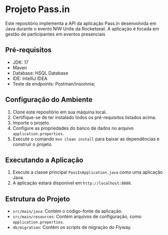 # Projeto Pass.in

Este repositório implementa a API da aplicação Pass.in desenvolvida em Java durante o evento NlW Unite da Rocketseat. 
A aplicação é focada em gestão de participantes em eventos presenciais

## Pré-requisitos

- JDK: 17 
- Maven
- Database: HSQL Database
- IDE: IntelliJ IDEA
- Teste de endpoints: Postman/insomnia; 

## Configuração do Ambiente

1. Clone este repositório em sua máquina local.
2. Certifique-se de ter instalado todos os pré-requisitos listados acima.
3. Importe o projeto.
4. Configure as propriedades do banco de dados no arquivo `application.properties`.
5. Execute o comando `mvn clean install` para baixar as dependências e construir o projeto.

## Executando a Aplicação

1. Execute a classe principal `PassInApplication.java` como uma aplicação Java.
2. A aplicação estará disponível em `http://localhost:8080`.

## Estrutura do Projeto

- `src/main/java`: Contém o código-fonte da aplicação.
- `src/main/resources`: Contém arquivos de configuração, como `application.properties`.
- `db/migration`: Contém os scripts de migração do Flyway.


